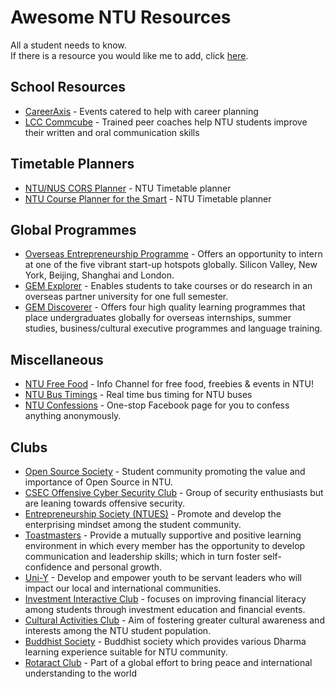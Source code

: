 # Awesome NTU Resources
All a student needs to know.  
If there is a resource you would like me to add, click [here](https://junxiang1.typeform.com/to/zIQpGn).

## School Resources
- [CareerAxis](https://careeraxis.ntu.edu.sg/) - Events catered to help with career planning
- [LCC Commcube](https://venus.wis.ntu.edu.sg/FRS/SecuredLanding/Welcome.aspx) - Trained peer coaches help NTU students​​ 
improve their written and oral communication skills

## Timetable Planners
- [NTU/NUS CORS Planner](http://cors.bicrement.com/) - NTU Timetable planner
- [NTU Course Planner for the Smart](http://yuan3y.com/planner/) - NTU Timetable planner

## Global Programmes
- [Overseas Entrepreneurship Programme](https://www.facebook.com/ntuoep/) - Offers an opportunity to intern at one of the five vibrant start-up hotspots globally. Silicon Valley, New York, Beijing, Shanghai and London.
- [GEM Explorer](https://www.facebook.com/GEMExplorer/) - Enables students to take courses or do research in an overseas partner university for one full semester.
- [GEM Discoverer](https://www.facebook.com/GEMDiscovererNTU/) - Offers four high quality learning programmes that place undergraduates globally for overseas internships, summer studies, business/cultural executive programmes and language training. 

## Miscellaneous
- [NTU Free Food](https://t.me/freefoodntu) - Info Channel for free food, freebies & events in NTU!
- [NTU Bus Timings](https://baseride.com/maps/public/ntu/) - Real time bus timing for NTU buses
- [NTU Confessions](https://www.facebook.com/NTUConfess/) - One-stop Facebook page for you to confess anything anonymously.

## Clubs
- [Open Source Society](https://www.facebook.com/ntuoss) - Student community promoting the value and importance of Open Source in NTU.
- [CSEC Offensive Cyber Security Club](https://www.facebook.com/ntu.offsec/) - Group of security enthusiasts but are leaning towards offensive security.
- [Entrepreneurship Society (NTUES)](https://www.facebook.com/entresoc.ntu/) - Promote and develop the enterprising mindset among the student community.
- [Toastmasters](https://www.facebook.com/NTUtoastmasters/) - Provide a mutually supportive and positive learning environment in which every member has the opportunity to develop communication and leadership skills; which in turn foster self-confidence and personal growth.
- [Uni-Y](https://www.facebook.com/uniyntu/) - Develop and empower youth to be servant leaders who will impact our local and international communities.
- [Investment Interactive Club](https://www.facebook.com/NTU.IIC) - focuses on improving financial literacy among students through investment education and financial events.
- [Cultural Activities Club](https://www.facebook.com/ntucac/) - Aim of fostering greater cultural awareness and interests among the NTU student population.
- [Buddhist Society](https://www.facebook.com/NTUBS/) - Buddhist society which provides various Dharma learning experience suitable for NTU community.
- [Rotaract Club](https://www.facebook.com/RotaractClubofNTU/) - Part of a global effort to bring peace and international understanding to the world
